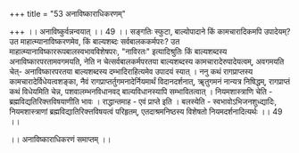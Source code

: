 +++
title = "53 अनाविष्काराधिकरणम्"

+++
।। अनाविष्कुर्वन्नन्वयात् ।। 49 ।। सङ्गतिः स्फुटा, बाल्योपादाने किं कामचारादिकमपि उपादेयम्? उत माहात्म्यानाविष्करणमेव, किं बाल्यशब्दः सर्वबालककर्मपरः? उत माहात्म्यानाविष्काररूपबालस्वभावविशेषपरः, "नाविरतः" इत्यादिश्रुतिः किं बाल्यशब्दस्य अनाविष्कारपरतामवगमयति, नेति न चेत्सर्वबालकर्मपरतया बाल्यशब्दस्य कामचारादेरुपादेयत्वम्, अवगमयति चेत्- अनाविष्कारपरतया बाल्यशब्दस्य दम्भादिराहित्यमेव उपादयं स्यात् । ननु कथं रागप्राप्तस्य कामचारादेर्विधेयत्वशङ्का, नैवं रागप्राप्तर्तुगमनादेर्नियमार्थं विदानदर्शनात्, ॠतुगमनं नान्यत्र निषिद्धम्, रागप्राप्तं कथं विधेयमिति चेन्न, पशवालम्भनविधानवद् बाल्यविधानस्यापि सम्भावितत्वात् । नियमशास्त्राणि चेति - ब्रह्मविद्यतिरिक्त्तविषयाणीति भावः । राद्धान्तमाह - एवं प्राप्ते इति । बलस्येति - स्वभावोऽभिजनशुध्द्यादिः, नियमशास्त्राणां ब्रह्मविद्यातिरिक्त्तविषयत्वं परिहृतम्, एतदाश्रमनिष्ठस्य विशेषतो नियमदर्शनादित्यर्थः ।। 49 ।।

।। अनाविष्काराधिकरणं समाप्तम् ।।

